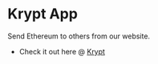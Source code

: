 # Krypt App
Send Ethereum to others from our website.
<br>
- Check it out here @ [Krypt](https://tr4ce007.github.io/Krypt/)
  <!-- -->
